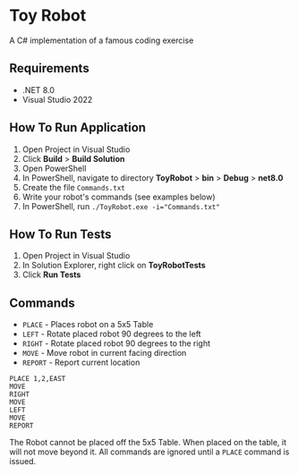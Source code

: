 # Toy Robot
A C# implementation of a famous coding exercise

## Requirements
- .NET 8.0
- Visual Studio 2022

## How To Run Application
1) Open Project in Visual Studio
2) Click **Build** > **Build Solution**
3) Open PowerShell
4) In PowerShell, navigate to directory **ToyRobot** > **bin** > **Debug** > **net8.0**
5) Create the file `Commands.txt`
6) Write your robot's commands (see examples below)
7) In PowerShell, run `./ToyRobot.exe -i="Commands.txt"`

## How To Run Tests
1) Open Project in Visual Studio
2) In Solution Explorer, right click on **ToyRobotTests**
3) Click **Run Tests**

## Commands
- `PLACE` - Places robot on a 5x5 Table
- `LEFT` - Rotate placed robot 90 degrees to the left
- `RIGHT` - Rotate placed robot 90 degrees to the right
- `MOVE` - Move robot in current facing direction
- `REPORT` - Report current location
```
PLACE 1,2,EAST
MOVE
RIGHT
MOVE
LEFT
MOVE
REPORT
```

The Robot cannot be placed off the 5x5 Table. When placed on the table, it will not move beyond it. All commands are ignored until a `PLACE` command is issued.
